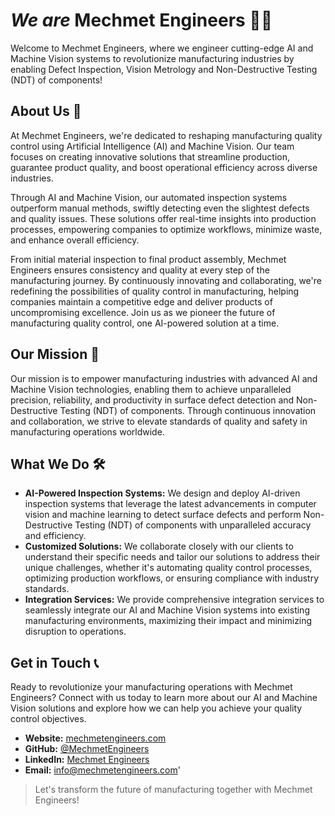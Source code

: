 # *We are* Mechmet Engineers 🙋‍♂️

Welcome to Mechmet Engineers, where we engineer cutting-edge AI and Machine Vision systems to revolutionize manufacturing industries by enabling Defect Inspection, Vision Metrology and Non-Destructive Testing (NDT) of components!

## About Us 🚀

At Mechmet Engineers, we're dedicated to reshaping manufacturing quality control using Artificial Intelligence (AI) and Machine Vision. Our team focuses on creating innovative solutions that streamline production, guarantee product quality, and boost operational efficiency across diverse industries.

Through AI and Machine Vision, our automated inspection systems outperform manual methods, swiftly detecting even the slightest defects and quality issues. These solutions offer real-time insights into production processes, empowering companies to optimize workflows, minimize waste, and enhance overall efficiency.

From initial material inspection to final product assembly, Mechmet Engineers ensures consistency and quality at every step of the manufacturing journey. By continuously innovating and collaborating, we're redefining the possibilities of quality control in manufacturing, helping companies maintain a competitive edge and deliver products of uncompromising excellence. Join us as we pioneer the future of manufacturing quality control, one AI-powered solution at a time.

## Our Mission 🌟

Our mission is to empower manufacturing industries with advanced AI and Machine Vision technologies, enabling them to achieve unparalleled precision, reliability, and productivity in surface defect detection and Non-Destructive Testing (NDT) of components. Through continuous innovation and collaboration, we strive to elevate standards of quality and safety in manufacturing operations worldwide.

## What We Do 🛠️

- **AI-Powered Inspection Systems:** We design and deploy AI-driven inspection systems that leverage the latest advancements in computer vision and machine learning to detect surface defects and perform Non-Destructive Testing (NDT) of components with unparalleled accuracy and efficiency.
- **Customized Solutions:** We collaborate closely with our clients to understand their specific needs and tailor our solutions to address their unique challenges, whether it's automating quality control processes, optimizing production workflows, or ensuring compliance with industry standards.
- **Integration Services:** We provide comprehensive integration services to seamlessly integrate our AI and Machine Vision systems into existing manufacturing environments, maximizing their impact and minimizing disruption to operations.

## Get in Touch 📞

Ready to revolutionize your manufacturing operations with Mechmet Engineers? Connect with us today to learn more about our AI and Machine Vision solutions and explore how we can help you achieve your quality control objectives.

- **Website:** [mechmetengineers.com](https://www.mechmetengineers.com)
- **GitHub:** [@MechmetEngineers](https://github.com/mechmet-vision)
- **LinkedIn:** [Mechmet Engineers](https://www.linkedin.com/company/mechmet-engineers)
- **Email:** info@mechmetengineers.com'

> Let's transform the future of manufacturing together with Mechmet Engineers!
